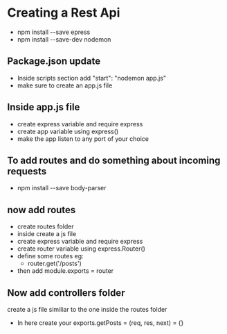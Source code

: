 # Creating a Rest Api
* npm install --save epress
* npm install --save-dev nodemon

## Package.json update

* Inside scripts section add "start": "nodemon app.js"
* make sure to create an app.js file

## Inside app.js file
* create express variable and require express
* create app variable using express()
* make the app listen to any port of your choice

## To add routes and do something about incoming requests
* npm install --save body-parser

## now add routes
* create routes folder
* inside create a js file
* create express variable and require express
* create router variable using express.Router()
* define some routes eg:
  * router.get('/posts')
* then add module.exports = router

## Now add controllers folder
create a js file similiar to the one inside the routes folder
* In here create your exports.getPosts = (req, res, next) = {}